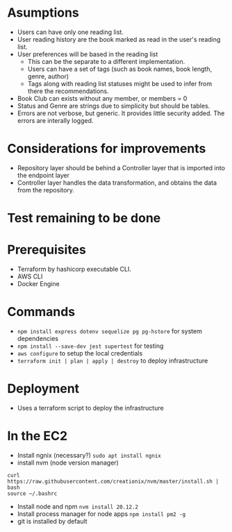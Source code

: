 # Asumptions
- Users can have only one reading list.
- User reading history are the book marked as read in the user's reading list.
- User preferences will be based in the reading list
    - This can be the separate to a different implementation.
    - Users can have a set of tags (such as book names, book length, genre, author) 
    - Tags along with reading list statuses might be used to infer from there the recommendations.
- Book Club can exists without any member, or members = 0
- Status and Genre are strings due to simplicity but should be tables.
- Errors are not verbose, but generic. It provides little security added. The errors are interally logged. 
# Considerations for improvements
- Repository layer should be behind a Controller layer that is imported into the endpoint layer
- Controller layer handles the data transformation, and obtains the data from the repository.

# Test remaining to be done

# Prerequisites
- Terraform by hashicorp executable CLI.
- AWS CLI
- Docker Engine

# Commands
- `npm install express dotenv sequelize pg pg-hstore` for system dependencies
- `npm install --save-dev jest supertest` for testing
- `aws configure` to setup the local credentials
- `terraform init | plan | apply | destroy` to deploy infrastructure

# Deployment
- Uses a terraform script to deploy the infrastructure

# In the EC2
- Install ngnix (necessary?) `sudo apt install ngnix`
- install nvm (node version manager)
```
curl https://raw.githubusercontent.com/creationix/nvm/master/install.sh | bash 
source ~/.bashrc
```
- Install node and npm `nvm install 20.12.2`
- Install process manager for node apps `npm install pm2 -g`
- git is installed by default